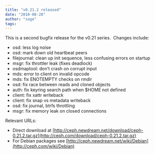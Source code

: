 ```yaml
---
title: "v0.21.2 released"
date: "2010-08-28"
author: "sage"
tags: 
---
```


This is a second bugfix release for the v0.21 series.  Changes include:

- osd: less log noise
- osd: mark down old heartbeat peers
- filejournal: clean up init sequence, less confusing errors on startup
- msgr: fix throttler leak (fixes deadlock)
- osdmaptool: don’t crash on corrupt input
- mds: error to client on invalid opcode
- mds: fix ENOTEMPTY checks on rmdir
- osd: fix race between reads and cloned objects
- auth: fix keyring search path when $HOME not defined
- client: fix xattr writeback
- client: fix snap vs metadata writeback
- osd: fix journal, btrfs throttling
- msgr: fix memory leak on closed connections

Relevant URLs:

- Direct download at [http://ceph.newdream.net/download/ceph-0.21.2.tar.gz](http://ceph.com/download/ceph-0.21.2.tar.gz)
- For Debian packages see [http://ceph.newdream.net/wiki/Debian](http://ceph.com/wiki/Debian)

